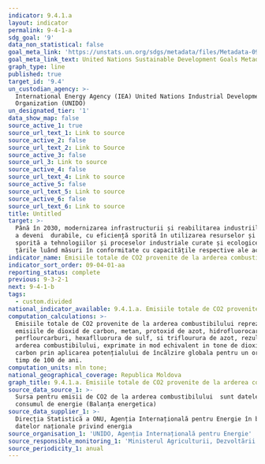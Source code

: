 ```yaml
---
indicator: 9.4.1.a
layout: indicator
permalink: 9-4-1-a
sdg_goal: '9'
data_non_statistical: false
goal_meta_link: 'https://unstats.un.org/sdgs/metadata/files/Metadata-09-04-01.pdf '
goal_meta_link_text: United Nations Sustainable Development Goals Metadata (PDF 516 KB)
graph_type: line
published: true
target_id: '9.4'
un_custodian_agency: >-
  International Energy Agency (IEA) United Nations Industrial Development
  Organization (UNIDO)
un_designated_tier: '1'
data_show_map: false
source_active_1: true
source_url_text_1: Link to source
source_active_2: false
source_url_text_2: Link to Source
source_active_3: false
source_url_3: Link to source
source_active_4: false
source_url_text_4: Link to source
source_active_5: false
source_url_text_5: Link to source
source_active_6: false
source_url_text_6: Link to source
title: Untitled
target: >-
  Până în 2030, modernizarea infrastructurii și reabilitarea industriilor pentru
  a deveni  durabile, cu eficiență sporită în utilizarea resurselor și adoptare
  sporită a tehnologiilor și proceselor industriale curate și ecologice, toate
  țările luând măsuri în conformitate cu capacitățile respective ale acestora
indicator_name: Emisiile totale de CO2 provenite de la arderea combustibilului
indicator_sort_order: 09-04-01-aa
reporting_status: complete
previous: 9-3-2-1
next: 9-4-1-b
tags:
  - custom.divided
national_indicator_available: 9.4.1.a. Emisiile totale de CO2 provenite de la arderea combustibilului
computation_calculations: >-
  Emisiile totale de CO2 provenite de la arderea combustibilului reprezintă
  emisiile de dioxid de carbon, metan, protoxid de azot, hidrofluorocarburi, 
  perflourcarburi, hexaflluorura de sulf, si triflourura de azot, rezultate din
  arderea combustibilului, exprimate in mod echivalent in tone de dioxid de
  carbon prin aplicarea potențialului de încălzire globala pentru un orizont de
  timp de 100 de ani.
computation_units: mln tone;
national_geographical_coverage: Republica Moldova
graph_title: 9.4.1.a. Emisiile totale de CO2 provenite de la arderea combustibilului
source_data_source_1: >-
  Sursa pentru emisii de CO2 de la arderea combustibilului  sunt datele privind
  consumul de energie (Balanța energetica)
source_data_supplier_1: >-
  Direcția Statistică a ONU, Agenția Internațională pentru Energie în baza
  datelor naționale privind energia
source_organisation_1: 'UNIDO, Agenția Internațională pentru Energie'
source_responsible_monitoring_1: 'Ministerul Agriculturii, Dezvoltării Regionale și Mediului'
source_periodicity_1: anual
---
```

